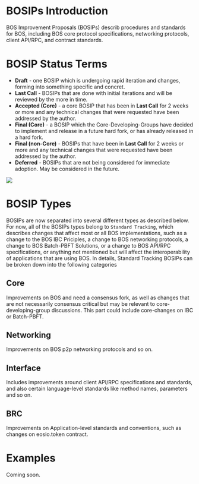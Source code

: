 # BOSIPs Introduction

BOS Improvement Proposals (BOSIPs) describ procedures and standards for BOS, including BOS core protocol specifications, networking protocols, client API/RPC, and contract standards.

# BOSIP Status Terms

- **Draft** - one BOSIP which is undergoing rapid iteration and changes, forming into something specific and concret.
- **Last Call** - BOSIPs that are done with initial iterations and will be reviewed by the more in time.
- **Accepted (Core)** - a core BOSIP that has been in **Last Call** for 2 weeks or more and any technical changes that were requested have been addressed by the author.
- **Final (Core)** - a BOSIP which the Core-Developing-Groups have decided to implement and release in a future hard fork, or has already released in a hard fork.
- **Final (non-Core)** - BOSIPs that have been in **Last Call** for 2 weeks or more and any technical changes that were requested have been addressed by the author.
- **Deferred** - BOSIPs that are not being considered for immediate adoption. May be considered in the future.

![](https://github.com/boscore/BOSIPs/blob/master/assets/class.png)

# BOSIP Types

BOSIPs are now separated into several different types as described below. For now, all of the BOSIPs types belong to `Standard Tracking`, which describes changes that affect most or all BOS implementations, such as a change to the BOS IBC Priciples, a change to BOS networking protocols, a change to BOS Batch-PBFT Solutions, or a change to BOS  API/RPC specifications, or anything not mentioned but will affect the interoperability of applications that are using BOS. In details, Standard Tracking BOSIPs can be broken down into the following categories

## Core

Improvements on BOS and need a consensus fork, as well as changes that are not necessarily consensus critical but may be relevant to core-developing-group discussions. This part could include core-changes on IBC or Batch-PBFT.

## Networking

Improvements on BOS p2p networking protocols and so on.

## Interface

Includes improvements around client API/RPC specifications and standards, and also certain language-level standards like method names, parameters and so on.

## BRC

Improvements on Application-level standards and conventions, such as changes on eosio.token contract.

# Examples

Coming soon.

